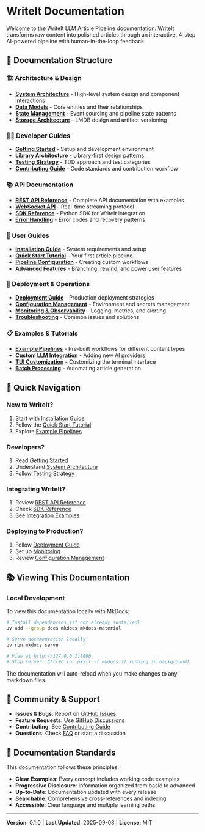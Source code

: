 # WriteIt Documentation

Welcome to the WriteIt LLM Article Pipeline documentation. WriteIt transforms raw content into polished articles through an interactive, 4-step AI-powered pipeline with human-in-the-loop feedback.

## 📖 Documentation Structure

### 🏗️ Architecture & Design
- [**System Architecture**](architecture/system-architecture.md) - High-level system design and component interactions
- [**Data Models**](architecture/data-models.md) - Core entities and their relationships
- [**State Management**](architecture/state-management.md) - Event sourcing and pipeline state patterns
- [**Storage Architecture**](architecture/storage-architecture.md) - LMDB design and artifact versioning

### 👨‍💻 Developer Guides
- [**Getting Started**](developer/getting-started.md) - Setup and development environment
- [**Library Architecture**](developer/library-architecture.md) - Library-first design patterns
- [**Testing Strategy**](developer/testing-strategy.md) - TDD approach and test categories
- [**Contributing Guide**](developer/contributing.md) - Code standards and contribution workflow

### 📚 API Documentation
- [**REST API Reference**](api/rest-api.md) - Complete API documentation with examples
- [**WebSocket API**](api/websocket-api.md) - Real-time streaming protocol
- [**SDK Reference**](api/sdk-reference.md) - Python SDK for WriteIt integration
- [**Error Handling**](api/error-handling.md) - Error codes and recovery patterns

### 👤 User Guides
- [**Installation Guide**](user/installation.md) - System requirements and setup
- [**Quick Start Tutorial**](user/quickstart.md) - Your first article pipeline
- [**Pipeline Configuration**](user/pipeline-config.md) - Creating custom workflows
- [**Advanced Features**](user/advanced-features.md) - Branching, rewind, and power user features

### 🚀 Deployment & Operations  
- [**Deployment Guide**](deployment/deployment.md) - Production deployment strategies
- [**Configuration Management**](deployment/configuration.md) - Environment and secrets management
- [**Monitoring & Observability**](deployment/monitoring.md) - Logging, metrics, and alerting
- [**Troubleshooting**](deployment/troubleshooting.md) - Common issues and solutions

### 📋 Examples & Tutorials
- [**Example Pipelines**](examples/pipeline-examples.md) - Pre-built workflows for different content types
- [**Custom LLM Integration**](examples/custom-llm-integration.md) - Adding new AI providers
- [**TUI Customization**](examples/tui-customization.md) - Customizing the terminal interface
- [**Batch Processing**](examples/batch-processing.md) - Automating article generation

## 🎯 Quick Navigation

### New to WriteIt?
1. Start with [Installation Guide](user/installation.md)
2. Follow the [Quick Start Tutorial](user/quickstart.md)
3. Explore [Example Pipelines](examples/pipeline-examples.md)

### Developers?
1. Read [Getting Started](developer/getting-started.md)
2. Understand [System Architecture](architecture/system-architecture.md)
3. Follow [Testing Strategy](developer/testing-strategy.md)

### Integrating WriteIt?
1. Review [REST API Reference](api/rest-api.md)
2. Check [SDK Reference](api/sdk-reference.md)
3. See [Integration Examples](examples/custom-llm-integration.md)

### Deploying to Production?
1. Follow [Deployment Guide](deployment/deployment.md)
2. Set up [Monitoring](deployment/monitoring.md)
3. Review [Configuration Management](deployment/configuration.md)

## 📚 Viewing This Documentation

### Local Development
To view this documentation locally with MkDocs:

```bash
# Install dependencies (if not already installed)
uv add --group docs mkdocs mkdocs-material

# Serve documentation locally
uv run mkdocs serve

# View at http://127.0.0.1:8000
# Stop server: Ctrl+C (or pkill -f mkdocs if running in background)
```

The documentation will auto-reload when you make changes to any markdown files.

## 🤝 Community & Support

- **Issues & Bugs**: Report on [GitHub Issues](https://github.com/writeIt/writeIt/issues)
- **Feature Requests**: Use [GitHub Discussions](https://github.com/writeIt/writeIt/discussions)
- **Contributing**: See [Contributing Guide](developer/contributing.md)
- **Questions**: Check [FAQ](user/faq.md) or start a discussion

## 📝 Documentation Standards

This documentation follows these principles:
- **Clear Examples**: Every concept includes working code examples
- **Progressive Disclosure**: Information organized from basic to advanced
- **Up-to-Date**: Documentation updated with every release
- **Searchable**: Comprehensive cross-references and indexing
- **Accessible**: Clear language and multiple learning paths

---

**Version**: 0.1.0 | **Last Updated**: 2025-09-08 | **License**: MIT